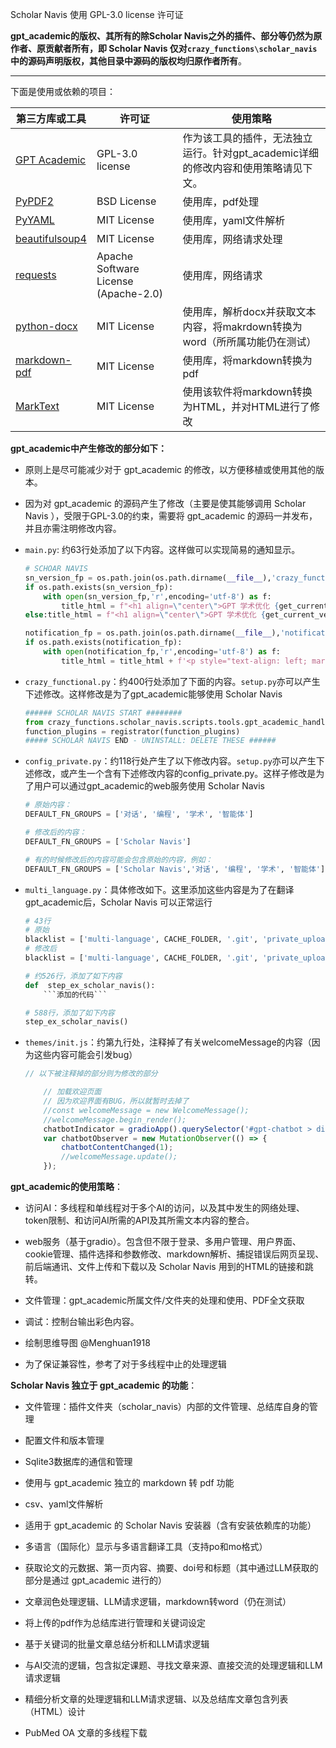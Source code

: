 Scholar Navis 使用 GPL-3.0 license 许可证

**gpt_academic的版权、其所有的除Scholar Navis之外的插件、部分等仍然为原作者、原贡献者所有，即 Scholar Navis 仅对`crazy_functions\scholar_navis`中的源码声明版权，其他目录中源码的版权均归原作者所有**。

----------------------------

下面是使用或依赖的项目：

| 第三方库或工具                                                                                 | 许可证                                  | 使用策略                                            |
| --------------------------------------------------------------------------------------- | ------------------------------------ | ----------------------------------------------- |
| <a href="https://github.com/binary-husky/gpt_academic" target="_blank">GPT Academic</a> | GPL-3.0 license                      | 作为该工具的插件，无法独立运行。针对gpt_academic详细的修改内容和使用策略请见下文。 |
| <a href="https://pypi.org/project/PyPDF2/" target="_blank">PyPDF2</a>                   | BSD License                          | 使用库，pdf处理                                       |
| <a href="https://pypi.org/project/PyYAML" target="_blank">PyYAML</a>                    | MIT License                          | 使用库，yaml文件解析                                    |
| <a href="https://pypi.org/project/beautifulsoup4" target="_blank">beautifulsoup4</a>    | MIT License                          | 使用库，网络请求处理                                      |
| <a href="https://pypi.org/project/requests/" target="_blank">requests</a>               | Apache Software License (Apache-2.0) | 使用库，网络请求                                        |
| <a href="https://pypi.org/project/python-docx" target="_blank">python-docx</a>          | MIT License                          | 使用库，解析docx并获取文本内容，将makrdown转换为word（所所属功能仍在测试）   |
| <a href="https://pypi.org/project/markdown-pdf/" target="_blank">markdown-pdf</a>       | MIT License                          | 使用库，将markdown转换为pdf                             |
| <a href="https://github.com/marktext/marktext" target="_blank">MarkText</a>             | MIT License                          | 使用该软件将markdown转换为HTML，并对HTML进行了修改               |

**gpt_academic中产生修改的部分如下：**

- 原则上是尽可能减少对于 gpt_academic 的修改，以方便移植或使用其他的版本。

- 因为对 gpt_academic 的源码产生了修改（主要是使其能够调用 Scholar Navis ），受限于GPL-3.0的约束，需要将 gpt_academic 的源码一并发布，并且亦需注明修改内容。

- `main.py`: 约63行处添加了以下内容。这样做可以实现简易的通知显示。
  
  ```python
  # SCHOAR NAVIS 
  sn_version_fp = os.path.join(os.path.dirname(__file__),'crazy_functions','scholar_navis','version')
  if os.path.exists(sn_version_fp):
      with open(sn_version_fp,'r',encoding='utf-8') as f:
          title_html = f"<h1 align=\"center\">GPT 学术优化 {get_current_version()} (Scholar Navis {f.read()})</h1>{theme_declaration}"
  else:title_html = f"<h1 align=\"center\">GPT 学术优化 {get_current_version()}</h1>{theme_declaration}"
  
  notification_fp = os.path.join(os.path.dirname(__file__),'notification.txt')
  if os.path.exists(notification_fp):
      with open(notification_fp,'r',encoding='utf-8') as f:
          title_html = title_html + f'<p style="text-align: left; margin-left: 20px; margin-right: 20px;">{f.read()}</p>'
  ```

- `crazy_functional.py`：约400行处添加了下面的内容。`setup.py`亦可以产生下述修改。这样修改是为了gpt_academic能够使用 Scholar Navis
  
  ```python
  ###### SCHOLAR NAVIS START ########
  from crazy_functions.scholar_navis.scripts.tools.gpt_academic_handler import registrator
  function_plugins = registrator(function_plugins)
  ##### SCHOLAR NAVIS END - UNINSTALL: DELETE THESE ######
  ```

- `config_private.py`：约118行处产生了以下修改内容。`setup.py`亦可以产生下述修改，或产生一个含有下述修改内容的config_private.py。这样子修改是为了用户可以通过gpt_academic的web服务使用 Scholar Navis
  
  ```python
  # 原始内容：
  DEFAULT_FN_GROUPS = ['对话', '编程', '学术', '智能体']
  
  # 修改后的内容：
  DEFAULT_FN_GROUPS = ['Scholar Navis']
  
  # 有的时候修改后的内容可能会包含原始的内容，例如：
  DEFAULT_FN_GROUPS = ['Scholar Navis','对话', '编程', '学术', '智能体']
  ```

- `multi_language.py`：具体修改如下。这里添加这些内容是为了在翻译gpt_academic后，Scholar Navis 可以正常运行
  
  ```python
  # 43行
  # 原始
  blacklist = ['multi-language', CACHE_FOLDER, '.git', 'private_upload', 'multi_language.py', 'build', '.github', '.vscode', '__pycache__', 'venv']
  # 修改后
  blacklist = ['multi-language', CACHE_FOLDER, '.git', 'private_upload', 'multi_language.py', 'build', '.github', '.vscode', '__pycache__', 'venv','scholar_navis']
  
  # 约526行，添加了如下内容
  def  step_ex_scholar_navis():
      ```添加的代码```
  
  # 588行，添加了如下内容
  step_ex_scholar_navis()
  ```

- `themes/init.js`：约第九行处，注释掉了有关welcomeMessage的内容（因为这些内容可能会引发bug）
  
  ```js
  // 以下被注释掉的部分则为修改的部分
  
      // 加载欢迎页面
      // 因为欢迎界面有BUG，所以就暂时去掉了
      //const welcomeMessage = new WelcomeMessage();
      //welcomeMessage.begin_render();
      chatbotIndicator = gradioApp().querySelector('#gpt-chatbot > div.wrap');
      var chatbotObserver = new MutationObserver(() => {
          chatbotContentChanged(1);
          //welcomeMessage.update();
      });
  ```

**gpt_academic的使用策略**：

- 访问AI：多线程和单线程对于多个AI的访问，以及其中发生的网络处理、token限制、和访问AI所需的API及其所需文本内容的整合。

- web服务（基于gradio）。包含但不限于登录、多用户管理、用户界面、cookie管理、插件选择和参数修改、markdown解析、捕捉错误后网页呈现、前后端通讯、文件上传和下载以及 Scholar Navis 用到的HTML的链接和跳转。

- 文件管理：gpt_academic所属文件/文件夹的处理和使用、PDF全文获取

- 调试：控制台输出彩色内容。

- 绘制思维导图 @Menghuan1918

- 为了保证兼容性，参考了对于多线程中止的处理逻辑

**Scholar Navis 独立于 gpt_academic 的功能**：

- 文件管理：插件文件夹（scholar_navis）内部的文件管理、总结库自身的管理

- 配置文件和版本管理

- Sqlite3数据库的通信和管理

- 使用与 gpt_academic 独立的 markdown 转 pdf 功能

- csv、yaml文件解析

- 适用于 gpt_academic 的 Scholar Navis 安装器（含有安装依赖库的功能）

- 多语言（国际化）显示与多语言翻译工具（支持po和mo格式）

- 获取论文的元数据、第一页内容、摘要、doi号和标题（其中通过LLM获取的部分是通过 gpt_academic 进行的）

- 文章润色处理逻辑、LLM请求逻辑，markdown转word（仍在测试）

- 将上传的pdf作为总结库进行管理和关键词设定

- 基于关键词的批量文章总结分析和LLM请求逻辑

- 与AI交流的逻辑，包含拟定课题、寻找文章来源、直接交流的处理逻辑和LLM请求逻辑

- 精细分析文章的处理逻辑和LLM请求逻辑、以及总结库文章包含列表（HTML）设计

- PubMed OA 文章的多线程下载
